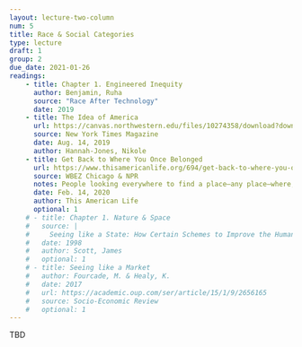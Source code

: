 ```yaml
---
layout: lecture-two-column
num: 5
title: Race & Social Categories
type: lecture
draft: 1
group: 2
due_date: 2021-01-26
readings:
    - title: Chapter 1. Engineered Inequity
      author: Benjamin, Ruha
      source: "Race After Technology"
      date: 2019
    - title: The Idea of America
      url: https://canvas.northwestern.edu/files/10274358/download?download_frd=1
      source: New York Times Magazine
      date: Aug. 14, 2019
      author: Hannah-Jones, Nikole
    - title: Get Back to Where You Once Belonged
      url: https://www.thisamericanlife.org/694/get-back-to-where-you-once-belonged
      source: WBEZ Chicago & NPR
      notes: People looking everywhere to find a place—any place—where, for once, they don't have to be the odd man out.
      date: Feb. 14, 2020 
      author: This American Life
      optional: 1
    # - title: Chapter 1. Nature & Space
    #   source: |
    #     Seeing like a State: How Certain Schemes to Improve the Human Condition Have Failed 
    #   date: 1998
    #   author: Scott, James
    #   optional: 1
    # - title: Seeing like a Market
    #   author: Fourcade, M. & Healy, K.
    #   date: 2017
    #   url: https://academic.oup.com/ser/article/15/1/9/2656165
    #   source: Socio-Economic Review
    #   optional: 1
---
```


TBD
